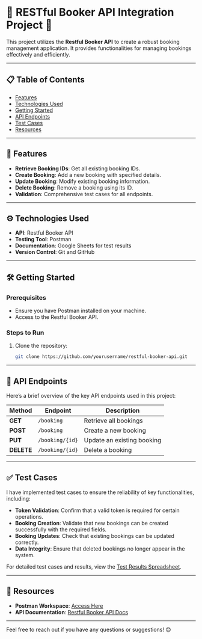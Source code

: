 # 🌟 RESTful Booker API Integration Project 🌟

This project utilizes the **Restful Booker API** to create a robust booking management application. It provides functionalities for managing bookings effectively and efficiently.

---

## 📋 Table of Contents
- [Features](#features)
- [Technologies Used](#technologies-used)
- [Getting Started](#getting-started)
- [API Endpoints](#api-endpoints)
- [Test Cases](#test-cases)
- [Resources](#resources)

---

## 🚀 Features
- **Retrieve Booking IDs**: Get all existing booking IDs.
- **Create Booking**: Add a new booking with specified details.
- **Update Booking**: Modify existing booking information.
- **Delete Booking**: Remove a booking using its ID.
- **Validation**: Comprehensive test cases for all endpoints.

---

## ⚙️ Technologies Used
- **API**: Restful Booker API
- **Testing Tool**: Postman
- **Documentation**: Google Sheets for test results
- **Version Control**: Git and GitHub

---

## 🛠️ Getting Started

### Prerequisites
- Ensure you have Postman installed on your machine.
- Access to the Restful Booker API.

### Steps to Run
1. Clone the repository:
   ```bash
   git clone https://github.com/yourusername/restful-booker-api.git

---

## 📡 API Endpoints

Here’s a brief overview of the key API endpoints used in this project:

| Method | Endpoint                   | Description                         |
|--------|----------------------------|-------------------------------------|
| **GET**    | `/booking`                 | Retrieve all bookings               |
| **POST**   | `/booking`                 | Create a new booking                |
| **PUT**    | `/booking/{id}`            | Update an existing booking          |
| **DELETE** | `/booking/{id}`            | Delete a booking                    |

---

## ✅ Test Cases

I have implemented test cases to ensure the reliability of key functionalities, including:

- **Token Validation**: Confirm that a valid token is required for certain operations.
- **Booking Creation**: Validate that new bookings can be created successfully with the required fields.
- **Booking Updates**: Check that existing bookings can be updated correctly.
- **Data Integrity**: Ensure that deleted bookings no longer appear in the system.

For detailed test cases and results, view the [Test Results Spreadsheet](link-to-your-google-spreadsheet).

---

## 🔗 Resources

- **Postman Workspace**: [Access Here](link-to-your-postman-workspace)
- **API Documentation**: [Restful Booker API Docs](https://restful-booker.herokuapp.com)

---

Feel free to reach out if you have any questions or suggestions! 😊
